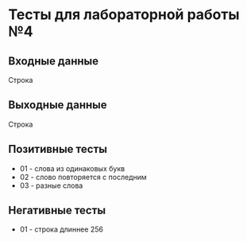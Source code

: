 # Тесты для лабораторной работы №4

## Входные данные
Строкa

## Выходные данные
Строка

## Позитивные тесты
- 01 - слова из одинаковых букв
- 02 - слово повторяется с последним
- 03 - разные слова

## Негативные тесты
- 01 - строка длиннее 256

